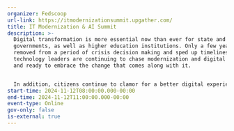 ```yaml
---
organizer: Fedscoop
url-link: https://itmodernizationsummit.upgather.com/
title: IT Modernization & AI Summit
description: >-
  Digital transformation is more essential now than ever for state and local
  governments, as well as higher education institutions. Only a few years
  removed from a period of crisis decision making and sped up timelines,
  technology leaders are continuing to chase modernization and digital expansion
  and ready to embrace the change that comes along with it.


  In addition, citizens continue to clamor for a better digital experience, meaning government agencies and universities are required to modernize and transform at the same time, all while trying to keep up with — and embrace — emerging technologies like artificial intelligence.
start-time: 2024-11-12T08:00:00.000-00:00
end-time: 2024-11-12T11:00:00.000-00:00
event-type: Online
gov-only: false
is-external: true
---
```

